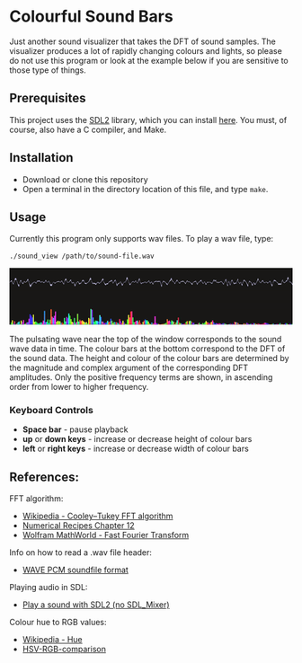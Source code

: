 # Colourful Sound Bars

Just another sound visualizer that takes the DFT of sound samples. The visualizer produces a lot of rapidly changing colours and lights, so please do not use this program or look at the example below if you are sensitive to those type of things.

## Prerequisites
This project uses the [SDL2](https://www.libsdl.org/) library, which you can install [here](https://www.libsdl.org/download-2.0.php). You must, of course, also have a C compiler, and Make.

## Installation
 - Download or clone this repository
 - Open a terminal in the directory location of this file, and type `make`.

## Usage
Currently this program only supports wav files. To play a wav file, type:
```
./sound_view /path/to/sound-file.wav
```

<img src="https://raw.githubusercontent.com/marl0ny/colourful-sound-bars/master/musical-colour-bars.gif" />

The pulsating wave near the top of the window corresponds to the sound wave data in time. The colour bars at the bottom correspond to the DFT of the sound data. The height and colour of the colour bars are determined by the magnitude and complex argument of the corresponding DFT amplitudes. Only the positive frequency terms are shown, in ascending order from lower to higher frequency. 

### Keyboard Controls
- <b>Space bar</b> - pause playback
- <b>up</b> or <b>down keys</b> - increase or decrease height of colour bars
- <b>left</b> or <b>right keys</b> - increase or decrease width of 
colour bars 

## References:
FFT algorithm:
- [Wikipedia - Cooley–Tukey FFT algorithm](https://en.wikipedia.org/wiki/Cooley%E2%80%93Tukey_FFT_algorithm)
- [Numerical Recipes Chapter 12](https://websites.pmc.ucsc.edu/~fnimmo/eart290c_17/NumericalRecipesinF77.pdf)
- [Wolfram MathWorld - Fast Fourier Transform](http://mathworld.wolfram.com/FastFourierTransform.html)

Info on how to read a .wav file header:
- [WAVE PCM soundfile format ](http://hummer.stanford.edu/sig/doc/classes/SoundHeader/WaveFormat/)

Playing audio in SDL:
- [Play a sound with SDL2 (no SDL_Mixer) ](https://gist.github.com/armornick/3447121)

Colour hue to RGB values:
- [Wikipedia - Hue](https://en.wikipedia.org/wiki/Hue)
- [HSV-RGB-comparison](https://en.wikipedia.org/wiki/File:HSV-RGB-comparison.svg)
